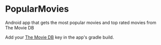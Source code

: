 # PopularMovies
Android app that gets the most popular movies and top rated movies from The Movie DB

Add your [The Movie DB](https://www.themoviedb.org/) key in the app's gradle build.
